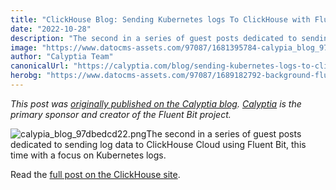 ```yaml
---
title: "ClickHouse Blog: Sending Kubernetes logs To ClickHouse with Fluent Bit"
date: "2022-10-28"
description: "The second in a series of guest posts dedicated to sending log data to ClickHouse Cloud using Fluent Bit, this time with a focus on Kubernetes logs."
image: "https://www.datocms-assets.com/97087/1681395784-calypia_blog_97dbedcd22.png?auto=format&fit=max&w=1200"
author: "Calyptia Team"
canonicalUrl: "https://calyptia.com/blog/sending-kubernetes-logs-to-clickhouse-with-fluent-bit"
herobg: "https://www.datocms-assets.com/97087/1689182792-background-fluent-bit.png"
---
```

*This post was [originally published on the Calyptia blog](https://calyptia.com/blog/sending-kubernetes-logs-to-clickhouse-with-fluent-bit). [Calyptia](https://calyptia.com) is the primary sponsor and creator of the Fluent Bit project.*

![calypia_blog_97dbedcd22.png](https://calyptia.com/_next/image?url=https://www.datocms-assets.com/97087/1681395784-calypia_blog_97dbedcd22.png&w=3840&q=75)The second in a series of guest posts dedicated to sending log data to ClickHouse Cloud using Fluent Bit, this time with a focus on Kubernetes logs.

Read the [full post on the ClickHouse site](https://clickhouse.com/blog/kubernetes-logs-to-clickhouse-fluent-bit).

